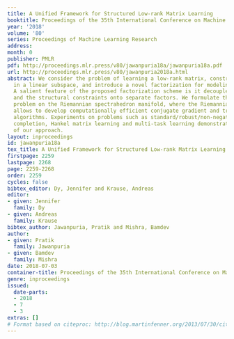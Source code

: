 ```yaml
---
title: A Unified Framework for Structured Low-rank Matrix Learning
booktitle: Proceedings of the 35th International Conference on Machine Learning
year: '2018'
volume: '80'
series: Proceedings of Machine Learning Research
address: 
month: 0
publisher: PMLR
pdf: http://proceedings.mlr.press/v80/jawanpuria18a/jawanpuria18a.pdf
url: http://proceedings.mlr.press/v80/jawanpuria2018a.html
abstract: We consider the problem of learning a low-rank matrix, constrained to lie
  in a linear subspace, and introduce a novel factorization for modeling such matrices.
  A salient feature of the proposed factorization scheme is it decouples the low-rank
  and the structural constraints onto separate factors. We formulate the optimization
  problem on the Riemannian spectrahedron manifold, where the Riemannian framework
  allows to develop computationally efficient conjugate gradient and trust-region
  algorithms. Experiments on problems such as standard/robust/non-negative matrix
  completion, Hankel matrix learning and multi-task learning demonstrate the efficacy
  of our approach.
layout: inproceedings
id: jawanpuria18a
tex_title: A Unified Framework for Structured Low-rank Matrix Learning
firstpage: 2259
lastpage: 2268
page: 2259-2268
order: 2259
cycles: false
bibtex_editor: Dy, Jennifer and Krause, Andreas
editor:
- given: Jennifer
  family: Dy
- given: Andreas
  family: Krause
bibtex_author: Jawanpuria, Pratik and Mishra, Bamdev
author:
- given: Pratik
  family: Jawanpuria
- given: Bamdev
  family: Mishra
date: 2018-07-03
container-title: Proceedings of the 35th International Conference on Machine Learning
genre: inproceedings
issued:
  date-parts:
  - 2018
  - 7
  - 3
extras: []
# Format based on citeproc: http://blog.martinfenner.org/2013/07/30/citeproc-yaml-for-bibliographies/
---
```

